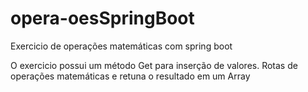 # opera-oesSpringBoot
Exercicio de operações matemáticas com spring boot

O exercicio possui um método Get para inserção de valores.
Rotas de operações matemáticas e retuna o resultado em um Array
